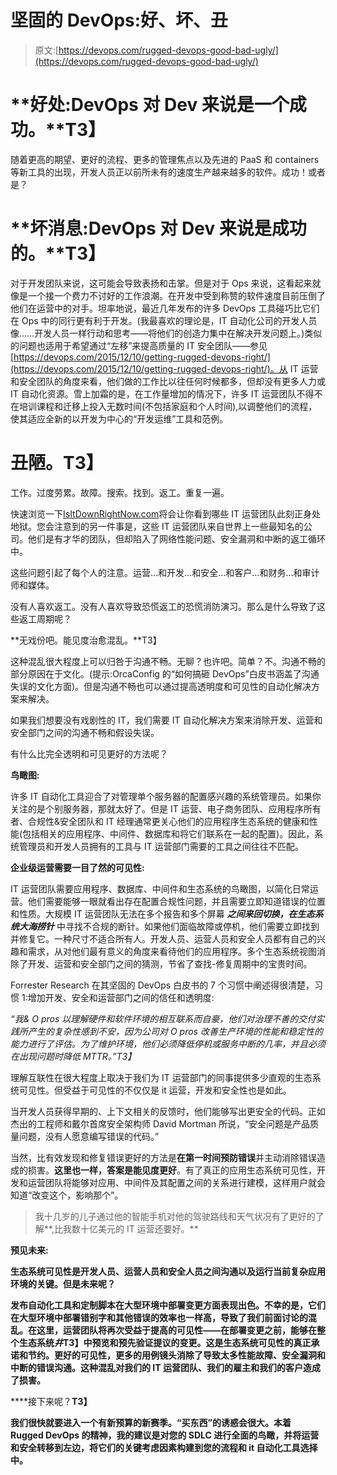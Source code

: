 # 坚固的 DevOps:好、坏、丑

> 原文:[https://devops.com/rugged-devops-good-bad-ugly/](https://devops.com/rugged-devops-good-bad-ugly/)

# **好处:DevOps 对 Dev 来说是一个成功。**T3】

随着更高的期望、更好的流程、更多的管理焦点以及先进的 PaaS 和 containers 等新工具的出现，开发人员正以前所未有的速度生产越来越多的软件。成功！或者是？

# **坏消息:DevOps 对 Dev 来说是成功的。**T3】

对于开发团队来说，这可能会导致表扬和击掌。但是对于 Ops 来说，这看起来就像是一个接一个费力不讨好的工作浪潮。在开发中受到称赞的软件速度目前压倒了他们在运营中的对手。坦率地说，最近几年发布的许多 DevOps 工具碰巧比它们在 Ops 中的同行更有利于开发。(我最喜欢的理论是，IT 自动化公司的开发人员像……开发人员一样行动和思考——将他们的创造力集中在解决开发问题上。)类似的问题也适用于希望通过“左移”来提高质量的 IT 安全团队——参见[https://devops.com/2015/12/10/getting-rugged-devops-right/](https://devops.com/2015/12/10/getting-rugged-devops-right/)。从 IT 运营和安全团队的角度来看，他们做的工作比以往任何时候都多，但却没有更多人力或 IT 自动化资源。雪上加霜的是，在工作量增加的情况下，许多 IT 运营团队不得不在培训课程和迁移上投入无数时间(不包括家庭和个人时间),以调整他们的流程，使其适应全新的以开发为中心的“开发运维”工具和范例。

# **丑陋。T3】**

工作。过度劳累。故障。搜索。找到。返工。重复一遍。

快速浏览一下[IsItDownRightNow.com](http://IsItDownRightNow.com)将会让你看到哪些 IT 运营团队此刻正身处地狱。您会注意到的另一件事是，这些 IT 运营团队来自世界上一些最知名的公司。他们是有才华的团队，但却陷入了网络性能问题、安全漏洞和中断的返工循环中。

这些问题引起了每个人的注意。运营…和开发…和安全…和客户…和财务…和审计师和媒体。

没有人喜欢返工。没有人喜欢导致恐慌返工的恐慌消防演习。那么是什么导致了这些返工周期呢？

**无戏份吧。能见度治愈混乱。**T3】

这种混乱很大程度上可以归咎于沟通不畅。无聊？也许吧。简单？不。沟通不畅的部分原因在于文化。(提示:OrcaConfig 的“如何搞砸 DevOps”白皮书涵盖了沟通失误的文化方面)。但是沟通不畅也可以通过提高透明度和可见性的自动化解决方案来解决。

如果我们想要没有戏剧性的 IT，我们需要 IT 自动化解决方案来消除开发、运营和安全部门之间的沟通不畅和假设失误。

有什么比完全透明和可见更好的方法呢？

**鸟瞰图:**

许多 IT 自动化工具迎合了对管理单个服务器的配置感兴趣的系统管理员。如果你关注的是个别服务器，那就太好了。但是 IT 运营、电子商务团队、应用程序所有者、合规性&安全团队和 IT 经理通常更关心他们的应用程序生态系统的健康和性能(包括相关的应用程序、中间件、数据库和将它们联系在一起的配置)。因此，系统管理员和开发人员拥有的工具与 IT 运营部门需要的工具之间往往不匹配。

**企业级运营需要一目了然的可见性:**

IT 运营团队需要应用程序、数据库、中间件和生态系统的鸟瞰图，以简化日常运营。他们需要能够一眼就看出存在配置合规性问题，并且需要立即知道错误的位置和性质。大规模 IT 运营团队无法在多个报告和多个屏幕 ***之间来回切换，在生态系统大海捞针*** 中寻找不合规的断针。如果他们面临故障或停机，他们需要立即找到并修复它。一种尺寸不适合所有人。开发人员、运营人员和安全人员都有自己的兴趣和需求，从对他们最有意义的角度来看待他们的应用程序。多个生态系统视图消除了开发、运营和安全部门之间的猜测，节省了查找-修复周期中的宝贵时间。

Forrester Research 在其坚固的 DevOps 白皮书的 7 个习惯中阐述得很清楚，习惯 1:增加开发、安全和运营部门之间的信任和透明度:

*“我& O pros 以理解硬件和软件环境的相互联系而自豪，他们对治理不善的交付实践所产生的复杂性感到不安，因为公司对 O pros 改善生产环境的性能和稳定性的能力进行了评估。为了维护环境，他们必须降低停机或服务中断的几率，并且必须在出现问题时降低 MTTR。”T3】*

理解互联性在很大程度上取决于我们为 IT 运营部门的同事提供多少直观的生态系统可见性。但受益于可见性的不仅仅是 it 运营，开发和安全性也是如此。

当开发人员获得早期的、上下文相关的反馈时，他们能够写出更安全的代码。正如杰出的工程师和戴尔首席安全架构师 David Mortman 所说，“安全问题是产品质量问题，没有人愿意编写错误的代码。”

当然，比有效发现和修复错误更好的方法是**在第一时间预防错误**并主动消除错误造成的损害。**这里也一样，答案是能见度更好**。有了真正的应用生态系统可见性，开发和运营团队将能够对应用、中间件及其配置之间的关系进行建模，这样用户就会知道“改变这个，影响那个”。

> 我十几岁的儿子通过他的智能手机对他的驾驶路线和天气状况有了更好的了解**,比我数十亿美元的 IT 运营还要好。**

****预见未来:****

**生态系统可见性是开发人员、运营人员和安全人员之间沟通以及运行当前复杂应用环境的关键。但是未来呢？**

**发布自动化工具和定制脚本在大型环境中部署变更方面表现出色。不幸的是，它们在大型环境中部署错别字和其他错误的效率也一样高，导致了我们前面讨论的混乱。在这里，运营团队将再次受益于提高的可见性——在部署变更之前，能够在整个生态系统*井*T3】中预览和预先验证提议的变更。这是生态系统可见性的真正承诺和节约。更好的可见性，更多的用例镜头消除了导致太多性能故障、安全漏洞和中断的错误沟通。这种混乱对我们的 IT 运营团队、我们的雇主和我们的客户造成了损害。**

****接下来呢？**T3】**

**我们很快就要进入一个有新预算的新赛季。“买东西”的诱惑会很大。本着 Rugged DevOps 的精神，我的建议是对您的 SDLC 进行全面的鸟瞰，并将运营和安全转移到左边，将它们的关键考虑因素构建到您的流程和 it 自动化工具选择中。**